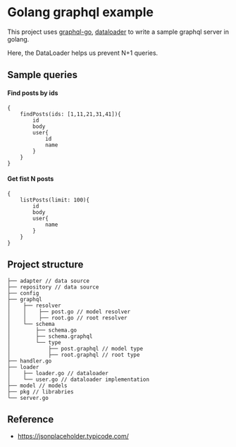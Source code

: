# Golang graphql example
This project uses [graphql-go](github.com/graph-gophers/graphql-go), [dataloader](github.com/graph-gophers/dataloader) to write a sample graphql server in golang.

Here, the DataLoader helps us prevent N+1 queries.

## Sample queries
#### Find posts by ids
```shell
{
    findPosts(ids: [1,11,21,31,41]){
        id
        body
        user{
            id
            name
        }
    }
}
```

#### Get fist N posts
```shell
{
    listPosts(limit: 100){
        id
        body
        user{
            name
        }
    }
}
```

## Project structure
```
├── adapter // data source
├── repository // data source
├── config
├── graphql
│    ├── resolver
│    │    ├── post.go // model resolver
│    │    ├── root.go // root resolver
│    └── schema
│        ├── schema.go
│        ├── schema.graphql
│        └── type
│            ├── post.graphql // model type
│            ├── root.graphql // root type
├── handler.go
├── loader
│    ├── loader.go // dataloader
│    └── user.go // dataloader implementation
├── model // models
├── pkg // librabries
└── server.go

```

## Reference
- https://jsonplaceholder.typicode.com/